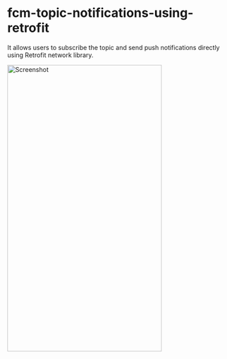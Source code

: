 # fcm-topic-notifications-using-retrofit

It allows users to subscribe the topic and send push notifications directly using Retrofit network library.

<img src="https://user-images.githubusercontent.com/20974986/89223030-b04fa400-d5f3-11ea-85af-2409d0afc6d4.png" alt="Screenshot" width="350" height="650" />
